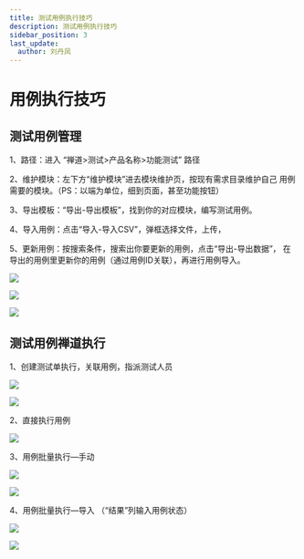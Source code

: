 ```yaml
---
title: 测试用例执行技巧
description: 测试用例执行技巧
sidebar_position: 3
last_update:
  author: 刘丹凤
---
```

# 用例执行技巧

## 测试用例管理

1、路径：进入 “禅道>测试>产品名称>功能测试” 路径

2、维护模块：左下方“维护模块”进去模块维护页，按现有需求目录维护自己
用例需要的模块。（PS：以端为单位，细到页面，甚至功能按钮） 

3、导出模板：“导出-导出模板”，找到你的对应模块，编写测试用例。

4、导入用例：点击“导入-导入CSV”，弹框选择文件，上传，

5、更新用例：按搜索条件，搜索出你要更新的用例，点击“导出-导出数据”，
在导出的用例里更新你的用例（通过用例ID关联），再进行用例导入。

![](@site/static/img/test_img/testcastmanger.png)

![](@site/static/img/test_img/testcastimput.png)

![](@site/static/img/test_img/testcastimpresult.png)

## 测试用例禅道执行

1、创建测试单执行，关联用例，指派测试人员

![](@site/static/img/test_img/testplan.png)

![](@site/static/img/test_img/casazhipai.png)

2、直接执行用例

![](@site/static/img/test_img/caserun2.png)

3、用例批量执行—手动

![](@site/static/img/test_img/runmanger.png)

![](@site/static/img/test_img/runresult.png)

4、用例批量执行—导入
   （“结果”列输入用例状态）

![](@site/static/img/test_img/testcastimput.png)

![](@site/static/img/test_img/testcastimpresult.png)







